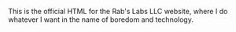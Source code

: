 This is the official HTML for the Rab's Labs LLC website, where I do whatever I want in the name of boredom and technology.
